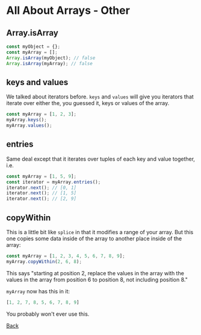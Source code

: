 # All About Arrays - Other

## Array.isArray

```javascript
const myObject = {};
const myArray = [];
Array.isArray(myObject); // false
Array.isArray(myArray); // false
```

## keys and values

We talked about iterators before. `keys` and `values` will give you iterators that iterate over either the, you guessed it, keys or values of the array.

```javascript
const myArray = [1, 2, 3];
myArray.keys();
myArray.values();
```

## entries

Same deal except that it iterates over tuples of each key and value together, i.e.

```javascript
const myArray = [1, 5, 9];
const iterator = myArray.entries();
iterator.next(); // [0, 1]
iterator.next(); // [1, 5]
iterator.next(); // [2, 9]
```

## copyWithin

This is a little bit like `splice` in that it modifies a range of your array. But this one copies some data inside of the array to another place inside of the array:

```javascript
const myArray = [1, 2, 3, 4, 5, 6, 7, 8, 9];
myArray.copyWithin(2, 6, 8);
```

This says "starting at position 2, replace the values in the array with the values in the array from position 6 to position 8, not including position 8."

`myArray` now has this in it:

```javascript
[1, 2, 7, 8, 5, 6, 7, 8, 9]
```

You probably won't ever use this.

[Back](./001-introduction.md)
